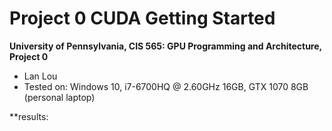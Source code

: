 Project 0 CUDA Getting Started
====================

**University of Pennsylvania, CIS 565: GPU Programming and Architecture, Project 0**

* Lan Lou
* Tested on: Windows 10, i7-6700HQ @ 2.60GHz 16GB, GTX 1070 8GB (personal laptop)

**results:


